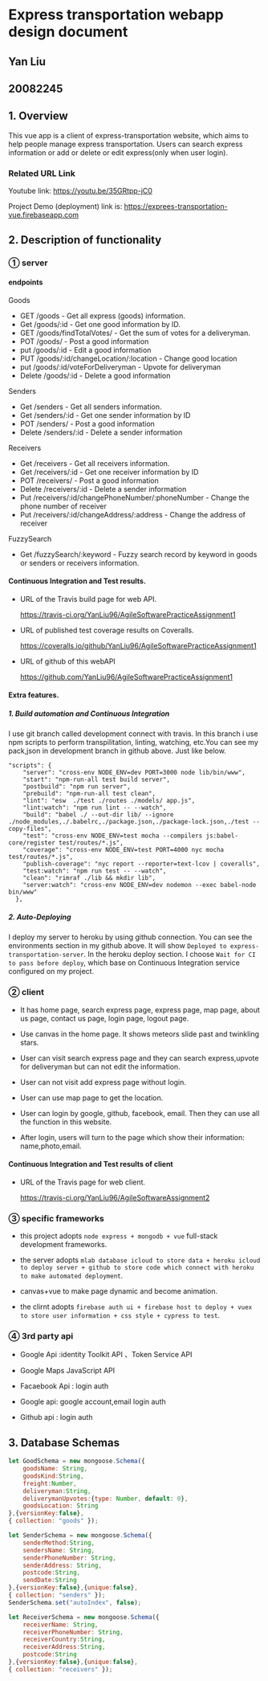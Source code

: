 # Express transportation webapp design document

## Yan Liu

## 20082245

## 1. Overview

This vue app is a client of express-transportation website, which aims to help people manage express transportation. Users can search express information or add or delete or edit express(only when user login).

### Related URL Link

Youtube link: https://youtu.be/35GRtpp-jC0

Project Demo (deployment) link is: https://exprees-transportation-vue.firebaseapp.com

## 2. Description of functionality

### ① server

#### endpoints

Goods

 + GET /goods - Get all express (goods) information.
 + Get /goods/:id - Get one good information by ID.
 + GET /goods/findTotalVotes/ - Get the sum of votes for a deliveryman.
 + POT /goods/ - Post a good information
 + put /goods/:id - Edit a good information
 + PUT /goods/:id/changeLocation/:location - Change good location
 + put /goods/:id/voteForDeliveryman - Upvote for deliveryman
 + Delete /goods/:id - Delete a good information

Senders

+ Get /senders - Get all senders information.
+ Get /senders/:id - Get one sender information by ID
+ POT /senders/ - Post a good information
+ Delete /senders/:id - Delete a sender information

Receivers

+ Get /receivers - Get all receivers information.
+ Get /receivers/:id - Get one receiver information by ID
+ POT /receivers/ - Post a good information
+ Delete /receivers/:id - Delete a sender information
+ Put /receivers/:id/changePhoneNumber/:phoneNumber - Change the phone number of receiver
+ Put /receivers/:id/changeAddress/:address - Change the address of receiver

FuzzySearch

+ Get /fuzzySearch/:keyword - Fuzzy search record by keyword in goods or senders or receivers information.

#### Continuous Integration and Test results.

+ URL of the Travis build page for web API.

  https://travis-ci.org/YanLiu96/AgileSoftwarePracticeAssignment1


+ URL of published test coverage results on Coveralls.  

  https://coveralls.io/github/YanLiu96/AgileSoftwarePracticeAssignment1

+ URL of github of this webAPI

  https://github.com/YanLiu96/AgileSoftwarePracticeAssignment1


#### Extra features.

##### 1. Build automation and Continuous Integration 

I use git branch called development connect with travis. In this branch i use npm scripts to perform transpilitation, linting, watching, etc.You can see my pack,json in development branch in github above. Just like below.

```javascipt
"scripts": {
    "server": "cross-env NODE_ENV=dev PORT=3000 node lib/bin/www",
    "start": "npm-run-all test build server",
    "postbuild": "npm run server",
    "prebuild": "npm-run-all test clean",
    "lint": "esw  ./test ./routes ./models/ app.js",
    "lint:watch": "npm run lint -- --watch",
    "build": "babel ./ --out-dir lib/ --ignore ./node_modules,./.babelrc,./package.json,./package-lock.json,./test --copy-files",
    "test": "cross-env NODE_ENV=test mocha --compilers js:babel-core/register test/routes/*.js",
    "coverage": "cross-env NODE_ENV=test PORT=4000 nyc mocha test/routes/*.js",
    "publish-coverage": "nyc report --reporter=text-lcov | coveralls",
    "test:watch": "npm run test -- --watch",
    "clean": "rimraf ./lib && mkdir lib",
    "server:watch": "cross-env NODE_ENV=dev nodemon --exec babel-node bin/www"
  },
```

##### 2. Auto-Deploying

I deploy my server to heroku by using github connection. You can see the environments section in my github above. It will show `Deployed to express-transportation-server`. In the heroku deploy section. I choose `Wait for CI to pass before deploy`, which base on Continuous Integration service configured on my project.

### ② client

+ It has home page, search express page, express page, map page, about us page, contact us page, login page, logout page.

+ Use canvas in the home page. It shows meteors slide past and twinkling stars.

+ User can visit search express page and they can search express,upvote for deliveryman  but can not edit the information.

+ User can not visit add express page without login.

+ User can use map page to get the location.

+ User can login by google, github, facebook, email. Then they can use all the function in this website.

+ After login, users will turn to the page which show their information: name,photo,email.

#### Continuous Integration and Test results of client

+ URL of the Travis  page for web client.

  https://travis-ci.org/YanLiu96/AgileSoftwareAssignment2

### ③ specific frameworks

+ this project adopts `node express + mongodb + vue` full-stack development frameworks.

+ the server adopts `mlab database icloud to store data + heroku icloud to deploy server + github to store code which connect with heroku to make automated deployment`.

+ canvas+vue to make page dynamic and become animation.

+ the clirnt adopts `firebase auth ui + firebase host to deploy + vuex to store user information + css style + cypress to test`.

### ④ 3rd party api

+ Google Api :identity Toolkit API 、Token Service API

+ Google Maps JavaScript API

+ Facaebook Api : login auth

+ Google api: google account,email login auth

+ Github api : login auth

## 3. Database Schemas

```javascript
let GoodSchema = new mongoose.Schema({
    goodsName: String,
    goodsKind:String,
    freight:Number,
    deliveryman:String,
    deliverymanUpvotes:{type: Number, default: 0},
    goodsLocation: String
},{versionKey:false},
{ collection: "goods" });

let SenderSchema = new mongoose.Schema({
    senderMethod:String,
    sendersName: String,
    senderPhoneNumber: String,
    senderAddress: String,
    postcode:String,
    sendDate:String
},{versionKey:false},{unique:false},
{ collection: "senders" });
SenderSchema.set("autoIndex", false);

let ReceiverSchema = new mongoose.Schema({
    receiverName: String,
    receiverPhoneNumber: String,
    receiverCountry:String,
    receiverAddress:String,
    postcode:String
},{versionKey:false},{unique:false},
{ collection: "receivers" });
```
